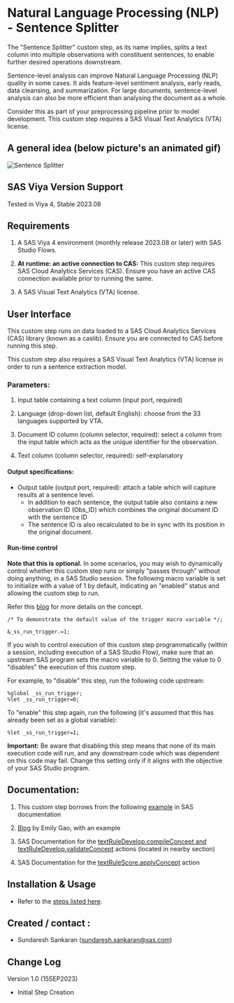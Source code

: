 # Natural Language Processing (NLP) - Sentence Splitter

The "Sentence Splitter" custom step, as its name implies, splits a text column into multiple observations with constituent sentences, to enable further desired operations downstream.

Sentence-level analysis can improve Natural Language Processing (NLP) quality in some cases.  It aids feature-level sentiment analysis, early reads, data cleansing, and summarization.  For large documents, sentence-level analysis can also be more efficient than analysing the document as a whole.

Consider this as part of your preprocessing pipeline prior to model development.  This custom step requires a SAS Visual Text Analytics (VTA) license.
 
 
## A general idea (below picture's an animated gif)

![Sentence Splitter](./img/NLP%20-%20Sentence%20Splitter.gif)

## SAS Viya Version Support
Tested in Viya 4, Stable 2023.08

## Requirements

1. A SAS Viya 4 environment (monthly release 2023.08 or later) with SAS Studio Flows.

2. **At runtime: an active connection to CAS:** This custom step requires SAS Cloud Analytics Services (CAS). Ensure you have an active CAS connection available prior to running the same.

3. A SAS Visual Text Analytics (VTA) license. 


## User Interface

This custom step runs on data loaded to a SAS Cloud Analytics Services (CAS) library (known as a caslib).  Ensure you are connected to CAS before running this step.

This custom step also requires a SAS Visual Text Analytics (VTA) license in order to run a sentence extraction model.

### Parameters:
1. Input table containing a text column (input port, required)

2. Language (drop-down list, default English): choose from the 33 languages supported by VTA.

3. Document ID column (column selector, required): select a column from the input table which acts as the unique identifier for the observation.

4. Text column (column selector, required): self-explanatory


#### Output specifications:

- Output table (output port, required): attach a table which will capture results at a sentence level.  
   - In addition to each sentence, the output table also contains a new observation ID (Obs_ID) which combines the original document ID with the sentence ID
   - The sentence ID is also recalculated to be in sync with its position in the original document.


#### Run-time control

**Note that this is optional.**  In some scenarios, you may wish to dynamically control whether this custom step runs or simply "passes through" without doing anything, in a SAS Studio session. The following macro variable is set to initialize with a value of 1 by default, indicating an "enabled" status and allowing the custom step to run.

Refer this [blog](https://communities.sas.com/t5/SAS-Communities-Library/Switch-on-switch-off-run-time-control-of-SAS-Studio-Custom-Steps/ta-p/885526) for more details on the concept.

```sas
/* To demonstrate the default value of the trigger macro variable */;

&_ss_run_trigger.=1;
```

If you wish to control execution of this custom step programmatically (within a session, including execution of a SAS Studio Flow), make sure that an upstream SAS program sets the macro variable to 0.  Setting the value to 0 "disables" the execution of this custom step.

For example, to "disable" this step, run the following code upstream:

```sas
%global _ss_run_trigger;
%let _ss_run_trigger=0;
```

To "enable" this step again, run the following (it's assumed that this has already been set as a global variable):

```sas
%let _ss_run_trigger=1;
```

**Important:** Be aware that disabling this step means that none of its main execution code will run, and any  downstream code which was dependent on this code may fail.  Change this setting only if it aligns with the objective of your SAS Studio program.


## Documentation:

1. This custom step borrows from the following [example](https://go.documentation.sas.com/doc/en/pgmsascdc/default/casvtapg/n104aqxy69w3phn13njmc3dn3own.htm) in SAS documentation

2. [Blog](https://blogs.sas.com/content/sgf/2018/07/26/how-to-tokenize-documents-into-sentences/) by Emily Gao, with an example

3. SAS Documentation for the [textRuleDevelop.compileConcept and textRuleDevelop.validateConcept](https://go.documentation.sas.com/doc/en/pgmsascdc/default/casvtapg/cas-textruledevelop-compileconcept.htm) actions (located in nearby section)

4. SAS Documentation for the [textRuleScore.applyConcept](https://go.documentation.sas.com/doc/en/pgmsascdc/default/casvtapg/cas-textrulescore-applyconcept.htm) action


## Installation & Usage
- Refer to the [steps listed here](https://github.com/sassoftware/sas-studio-custom-steps#getting-started---making-a-custom-step-from-this-repository-available-in-sas-studio).

## Created / contact : 

- Sundaresh Sankaran (sundaresh.sankaran@sas.com)

## Change Log

Version 1.0 (15SEP2023) 
* Initial Step Creation